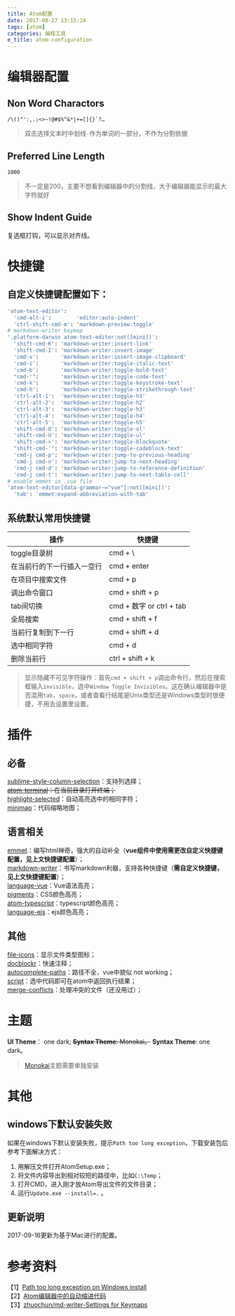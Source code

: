 ```yaml
---
title: Atom配置
date: 2017-08-27 13:15:24
tags: [atom]
categories: 编程工具
e_title: atom-configuration
---
```


# 编辑器配置

## Non Word Charactors

```
/\()"':,.;<>~!@#$%^&*|+=[]{}`?…
```

> 双击选择文本时中划线`-`作为单词的一部分，不作为分割依据

## Preferred Line Length

```
1000
```

> 不一定是200，主要不想看到编辑器中的分割线，大于编辑器能显示的最大字符就好

## Show Indent Guide

复选框打钩，可以显示对齐线。   

# 快捷键

## 自定义快捷键配置如下：

```bash
'atom-text-editor':
  'cmd-alt-i':        'editor:auto-indent'
  'ctrl-shift-cmd-m': 'markdown-preview:toggle'
# markdown-writer keymap
'.platform-darwin atom-text-editor:not([mini])':
  'shift-cmd-K': 'markdown-writer:insert-link'
  'shift-cmd-I': 'markdown-writer:insert-image'
  'cmd-v':       'markdown-writer:insert-image-clipboard'
  'cmd-i':       'markdown-writer:toggle-italic-text'
  'cmd-b':       'markdown-writer:toggle-bold-text'
  "cmd-'":       'markdown-writer:toggle-code-text'
  'cmd-k':       'markdown-writer:toggle-keystroke-text'
  'cmd-h':       'markdown-writer:toggle-strikethrough-text'
  'ctrl-alt-1':  'markdown-writer:toggle-h1'
  'ctrl-alt-2':  'markdown-writer:toggle-h2'
  'ctrl-alt-3':  'markdown-writer:toggle-h3'
  'ctrl-alt-4':  'markdown-writer:toggle-h4'
  'ctrl-alt-5':  'markdown-writer:toggle-h5'
  'shift-cmd-O': 'markdown-writer:toggle-ol'
  'shift-cmd-U': 'markdown-writer:toggle-ul'
  'shift-cmd->': 'markdown-writer:toggle-blockquote'
  "shift-cmd-'": 'markdown-writer:toggle-codeblock-text'
  'cmd-j cmd-p': 'markdown-writer:jump-to-previous-heading'
  'cmd-j cmd-n': 'markdown-writer:jump-to-next-heading'
  'cmd-j cmd-d': 'markdown-writer:jump-to-reference-definition'
  'cmd-j cmd-t': 'markdown-writer:jump-to-next-table-cell'
# enable emmet in .vue file
'atom-text-editor[data-grammar~="vue"]:not([mini])':
  'tab': 'emmet:expand-abbreviation-with-tab'
```

## 系统默认常用快捷键

操作                       | 快捷键
---------------------------|-----------------
toggle目录树               | cmd + \
在当前行的下一行插入一空行    | cmd + enter
在项目中搜索文件             | cmd + p
调出命令窗口                | cmd + shift + p
tab间切换                  | cmd + 数字 or ctrl + tab
全局搜索                   | cmd + shift + f
当前行复制到下一行           | cmd + shift + d
选中相同字符                | cmd + d
删除当前行                  | ctrl + shift + k

> 显示隐藏不可见字符操作：首先`cmd + shift + p`调出命令行，然后在搜索框输入`invisible`，选中`Window Toggle Invisibles`。这在确认编辑器中是否混用`tab`，`space`，或者查看行结尾是Unix类型还是Windows类型时很便捷，不用去设置里设置。

# 插件

## 必备

[sublime-style-column-selection](https://atom.io/packages/Sublime-Style-Column-Selection)：支持列选择；   
~~[atom-terminal](https://atom.io/packages/atom-terminal)：在当前目录打开终端；~~   
[highlight-selected](https://atom.io/packages/highlight-selected)：自动高亮选中的相同字符；   
[minimap](https://atom.io/packages/minimap)：代码缩略地图；   

## 语言相关

[emmet](https://atom.io/packages/emmet)：编写html神奇，强大的自动补全（**vue组件中使用需更改自定义快捷键配置，见上文快捷键配置**）；   
[markdown-writer](https://atom.io/packages/markdown-writer)：书写markdown利器，支持各种快捷键（**需自定义快捷键，见上文快捷键配置**）；   
[language-vue](https://atom.io/packages/language-vue)：Vue语法高亮；   
[pigments](https://atom.io/packages/pigments)：CSS颜色高亮；   
[atom-typescript](https://atom.io/packages/atom-typescript)：typescript颜色高亮；   
[language-ejs](https://atom.io/packages/language-ejs)：ejs颜色高亮；   

## 其他
[file-icons](https://atom.io/packages/file-icons)：显示文件类型图标；   
[docblockr](https://atom.io/packages/docblockr)：快速注释；   
[autocomplete-paths](https://atom.io/packages/autocomplete-paths)：路径不全，vue中貌似 not working；   
[script](https://atom.io/packages/script)：选中代码即可在atom中返回执行结果；   
[merge-conflicts](https://atom.io/packages/merge-conflicts)：处理冲突的文件（还没用过）；   

# 主题

**UI Theme**： one dark;
~~**Syntax Theme**: Monokai。~~
**Syntax Theme**: one dark。

> [Monokai](https://atom.io/themes/monokai)主题需要单独安装

# 其他

## windows下默认安装失败

如果在windows下默认安装失败，提示`Path too long exception`，下载安装包后参考下面解决方式：   

1. 用解压文件打开AtomSetup.exe；
2. 将文件内容导出到相对较短的路径中，比如`C:\Temp`；
3. 打开CMD，进入刚才放Atom导出文件的文件目录；
4. 运行`Update.exe --install=.` 。

## 更新说明

2017-09-16更新为基于Mac进行的配置。

# 参考资料
【1】[Path too long exception on Windows install](https://github.com/atom/atom/issues/5109)   
【2】[Atom编辑器中的自动缩进代码](https://gxnotes.com/article/71037.html)   
【3】[zhuochun/md-writer-Settings for Keymaps](https://github.com/zhuochun/md-writer/wiki/Settings-for-Keymaps)   
